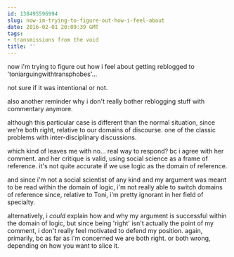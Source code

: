 ```yaml
---
id: 138495596994
slug: now-im-trying-to-figure-out-how-i-feel-about
date: 2016-02-01 20:09:39 GMT
tags:
- transmissions from the void
title: ''
---
```


now i'm trying to figure out how i feel about getting reblogged to 'toniarguingwithtransphobes'... 


not sure if it was intentional or not.

also another reminder why i don't really bother reblogging stuff with commentary anymore.

although this particular case is different than the normal situation, since we're both right, relative to our domains of discourse. one of the classic problems with inter-disciplinary discussions.

which kind of leaves me with no... real way to respond? bc i agree with her comment. and her critique is valid, using social science as a frame of reference. it's not quite accurate if we use logic as the domain of reference. 

and since i'm not a social scientist of any kind and my argument was meant to be read within the domain of logic, i'm not really able to switch domains of reference since, relative to Toni, i'm pretty ignorant in her field of specialty.

alternatively, i *could* explain how and why my argument is successful within the domain of logic, but since being 'right' isn't actually the point of my comment, i don't really feel motivated to defend my position. again, primarily, bc as far as i'm concerned we are both right. or both wrong, depending on how you want to slice it.